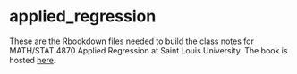 # applied_regression

These are the Rbookdown files needed to build the class notes for MATH/STAT 4870 Applied Regression at Saint Louis University.
The book is hosted [here](https://mathstat.slu.edu/~speegle/Spring2020/4870/_book/index.html).
